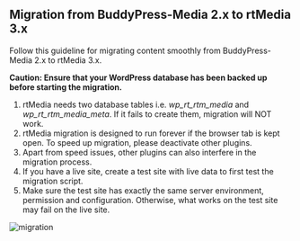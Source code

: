 ##  Migration from BuddyPress-Media 2.x to rtMedia 3.x

Follow this guideline for migrating content smoothly from BuddyPress-Media 2.x to rtMedia 3.x.

**Caution: Ensure that your WordPress database has been backed up before starting the migration.**

1. rtMedia needs two database tables i.e. *wp_rt_rtm_media* and *wp_rt_rtm_media_meta*. If it fails to create them, migration will NOT work.
2. rtMedia migration is designed to run forever if the browser tab is kept open. To speed up migration, please deactivate other plugins.
3. Apart from speed issues, other plugins can also interfere in the migration process.
4. If you have a live site, create a test site with live data to first test the migration script.
5. Make sure the test site has exactly the same server environment, permission and configuration. Otherwise, what works on the test site may fail on the live site.


![migration](https://cloud.githubusercontent.com/assets/9261540/7981784/dd52b014-0ace-11e5-8c60-2cd22fb5f4dc.png)
